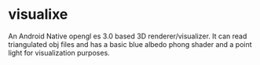 # visualixe
An Android Native opengl es 3.0 based 3D renderer/visualizer. It can read triangulated obj files and has a basic blue albedo phong shader and a point light for visualization purposes.
